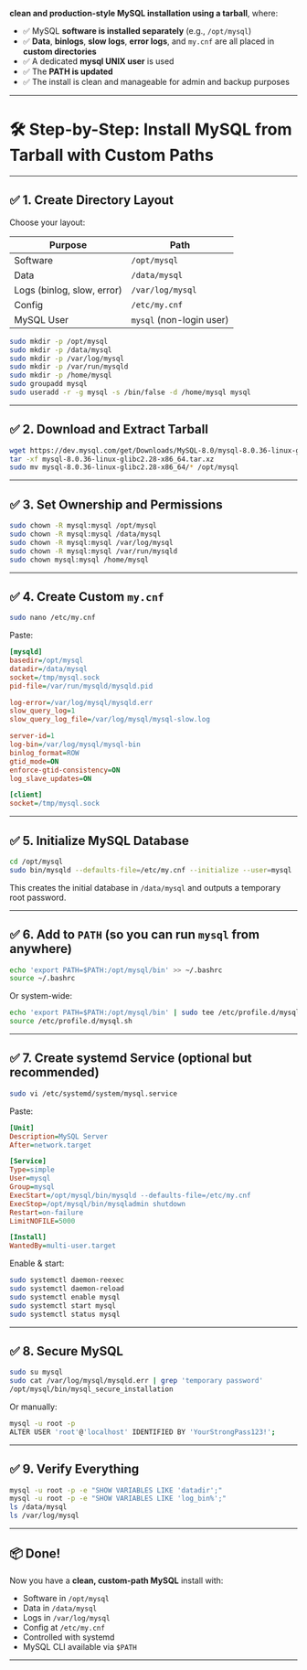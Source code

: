 **clean and production-style MySQL installation using a tarball**, where:

- ✅ MySQL **software is installed separately** (e.g., `/opt/mysql`)
- ✅ **Data**, **binlogs**, **slow logs**, **error logs**, and `my.cnf` are all placed in **custom directories**
- ✅ A dedicated **mysql UNIX user** is used
- ✅ The **PATH is updated**
- ✅ The install is clean and manageable for admin and backup purposes

---

# 🛠️ Step-by-Step: Install MySQL from Tarball with Custom Paths

---

## ✅ 1. Create Directory Layout

Choose your layout:

| Purpose        | Path                        |
|----------------|-----------------------------|
| Software       | `/opt/mysql`                |
| Data           | `/data/mysql`               |
| Logs (binlog, slow, error) | `/var/log/mysql`            |
| Config         | `/etc/my.cnf`               |
| MySQL User     | `mysql` (non-login user)    |

```bash
sudo mkdir -p /opt/mysql
sudo mkdir -p /data/mysql
sudo mkdir -p /var/log/mysql
sudo mkdir -p /var/run/mysqld
sudo mkdir -p /home/mysql
sudo groupadd mysql
sudo useradd -r -g mysql -s /bin/false -d /home/mysql mysql
```

---

## ✅ 2. Download and Extract Tarball

```bash
wget https://dev.mysql.com/get/Downloads/MySQL-8.0/mysql-8.0.36-linux-glibc2.28-x86_64.tar.xz
tar -xf mysql-8.0.36-linux-glibc2.28-x86_64.tar.xz
sudo mv mysql-8.0.36-linux-glibc2.28-x86_64/* /opt/mysql
```

---

## ✅ 3. Set Ownership and Permissions

```bash
sudo chown -R mysql:mysql /opt/mysql
sudo chown -R mysql:mysql /data/mysql
sudo chown -R mysql:mysql /var/log/mysql
sudo chown -R mysql:mysql /var/run/mysqld
sudo chown mysql:mysql /home/mysql
```

---

## ✅ 4. Create Custom `my.cnf`

```bash
sudo nano /etc/my.cnf
```

Paste:

```ini
[mysqld]
basedir=/opt/mysql
datadir=/data/mysql
socket=/tmp/mysql.sock
pid-file=/var/run/mysqld/mysqld.pid

log-error=/var/log/mysql/mysqld.err
slow_query_log=1
slow_query_log_file=/var/log/mysql/mysql-slow.log

server-id=1
log-bin=/var/log/mysql/mysql-bin
binlog_format=ROW
gtid_mode=ON
enforce-gtid-consistency=ON
log_slave_updates=ON

[client]
socket=/tmp/mysql.sock
```

---

## ✅ 5. Initialize MySQL Database

```bash
cd /opt/mysql
sudo bin/mysqld --defaults-file=/etc/my.cnf --initialize --user=mysql
```

This creates the initial database in `/data/mysql` and outputs a temporary root password.

---

## ✅ 6. Add to `PATH` (so you can run `mysql` from anywhere)

```bash
echo 'export PATH=$PATH:/opt/mysql/bin' >> ~/.bashrc
source ~/.bashrc
```

Or system-wide:

```bash
echo 'export PATH=$PATH:/opt/mysql/bin' | sudo tee /etc/profile.d/mysql.sh
source /etc/profile.d/mysql.sh
```

---

## ✅ 7. Create systemd Service (optional but recommended)

```bash
sudo vi /etc/systemd/system/mysql.service
```

Paste:

```ini
[Unit]
Description=MySQL Server
After=network.target

[Service]
Type=simple
User=mysql
Group=mysql
ExecStart=/opt/mysql/bin/mysqld --defaults-file=/etc/my.cnf
ExecStop=/opt/mysql/bin/mysqladmin shutdown
Restart=on-failure
LimitNOFILE=5000

[Install]
WantedBy=multi-user.target
```

Enable & start:

```bash
sudo systemctl daemon-reexec
sudo systemctl daemon-reload
sudo systemctl enable mysql
sudo systemctl start mysql
sudo systemctl status mysql
```

---

## ✅ 8. Secure MySQL

```bash
sudo su mysql
sudo cat /var/log/mysql/mysqld.err | grep 'temporary password'
/opt/mysql/bin/mysql_secure_installation
```

Or manually:

```bash
mysql -u root -p
ALTER USER 'root'@'localhost' IDENTIFIED BY 'YourStrongPass123!';
```

---

## ✅ 9. Verify Everything

```bash
mysql -u root -p -e "SHOW VARIABLES LIKE 'datadir';"
mysql -u root -p -e "SHOW VARIABLES LIKE 'log_bin%';"
ls /data/mysql
ls /var/log/mysql
```

---

## 📦 Done!

Now you have a **clean, custom-path MySQL** install with:

- Software in `/opt/mysql`
- Data in `/data/mysql`
- Logs in `/var/log/mysql`
- Config at `/etc/my.cnf`
- Controlled with systemd
- MySQL CLI available via `$PATH`

---
